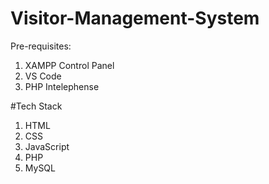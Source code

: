 # Visitor-Management-System

Pre-requisites:
1. XAMPP Control Panel
2. VS Code
3. PHP Intelephense

#Tech Stack
1. HTML
2. CSS
3. JavaScript
4. PHP
5. MySQL
